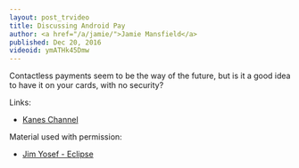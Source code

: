 ```yaml
---
layout: post_trvideo
title: Discussing Android Pay
author: <a href="/a/jamie/">Jamie Mansfield</a>
published: Dec 20, 2016
videoid: ymATHk45Dmw
---
```

Contactless payments seem to be the way of the future, but is it a good idea to have it on your cards, with no security?

Links:

- [Kanes Channel](https://www.youtube.com/channel/UCADcu6sEZx-qu9shgPYNpPg)

Material used with permission:

- [Jim Yosef - Eclipse](http://nocopyrightsounds.co.uk/video/jim-yosef-eclipse-ncs-release/)

